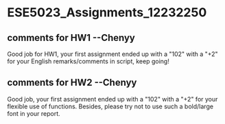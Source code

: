 # ESE5023_Assignments_12232250

## comments for HW1 --Chenyy
Good job for HW1, your first assignment ended up with a "102" with a "+2" for your English remarks/comments in script, keep going!

## comments for HW2 --Chenyy
Good job, your first assignment ended up with a "102" with a "+2" for your flexible use of functions. Besides, please try not to use such a bold/large font in your report.
